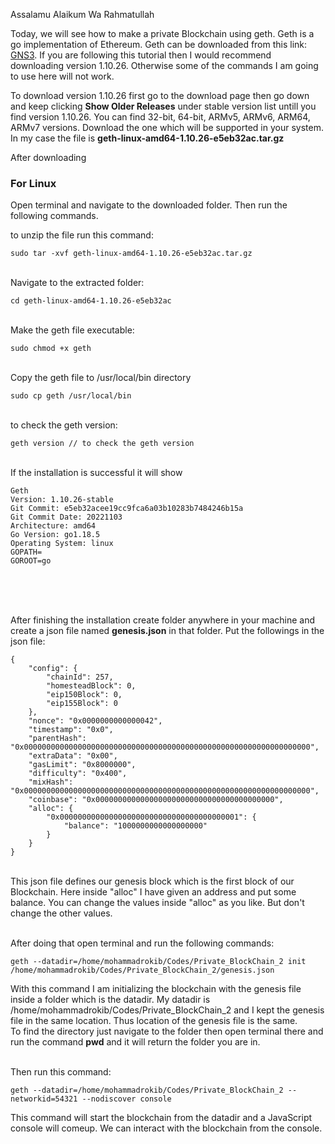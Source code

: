 Assalamu Alaikum Wa Rahmatullah

Today, we will see how to make a private Blockchain using geth. Geth is a go implementation of Ethereum. Geth can be downloaded from this link: [GNS3](https://www.gns3.com/software/download/). If you are following this tutorial then I would recommend downloading version 1.10.26. Otherwise some of the commands I am going to use here will not work.

To download version 1.10.26 first go to the download page then go down and keep clicking **Show Older Releases** under stable version list untill you find version 1.10.26. You can find 32-bit, 64-bit, ARMv5, ARMv6, ARM64, ARMv7 versions. Download the one which will be supported in your system. In my case the file is **geth-linux-amd64-1.10.26-e5eb32ac.tar.gz**

After downloading

### For Linux
Open terminal and navigate to the downloaded folder. Then run the following commands.

to unzip the file run this command:
```
sudo tar -xvf geth-linux-amd64-1.10.26-e5eb32ac.tar.gz
```

<br>Navigate to the extracted folder:
```
cd geth-linux-amd64-1.10.26-e5eb32ac
```

<br>Make the geth file executable:
```
sudo chmod +x geth
```

<br>Copy the geth file to /usr/local/bin directory
```
sudo cp geth /usr/local/bin
```

<br>to check the geth version:
```
geth version // to check the geth version
```
<br>If the installation is successful it will show<br>
```
Geth
Version: 1.10.26-stable
Git Commit: e5eb32acee19cc9fca6a03b10283b7484246b15a
Git Commit Date: 20221103
Architecture: amd64
Go Version: go1.18.5
Operating System: linux
GOPATH=
GOROOT=go
```
<br><br><br>

After finishing the installation create folder anywhere in your machine and create a json file named **genesis.json** in that folder. Put the followings in the json file:
```
{
    "config": {
        "chainId": 257,
        "homesteadBlock": 0,
        "eip150Block": 0,
        "eip155Block": 0
    },
    "nonce": "0x0000000000000042",
    "timestamp": "0x0",
    "parentHash": "0x0000000000000000000000000000000000000000000000000000000000000000",
    "extraData": "0x00",
    "gasLimit": "0x8000000",
    "difficulty": "0x400",
    "mixHash": "0x0000000000000000000000000000000000000000000000000000000000000000",
    "coinbase": "0x0000000000000000000000000000000000000000",
    "alloc": {
        "0x0000000000000000000000000000000000000001": {
            "balance": "1000000000000000000"
        }
    }
}
```

<br>
This json file defines our genesis block which is the first block of our Blockchain. Here inside "alloc" I have given an address and put some balance. You can change the values inside "alloc" as you like. But don't change the other values.<br><br>

After doing that open terminal and run the following commands:
```
geth --datadir=/home/mohammadrokib/Codes/Private_BlockChain_2 init /home/mohammadrokib/Codes/Private_BlockChain_2/genesis.json
```

With this command I am initializing the blockchain with the genesis file inside a folder which is the datadir. My datadir is /home/mohammadrokib/Codes/Private_BlockChain_2 and I kept the genesis file in the same location. Thus location of the genesis file is the same.<br>
To find the directory just navigate to the folder then open terminal there and run the command **pwd** and it will return the folder you are in.<br><br>

Then run this command:
```
geth --datadir=/home/mohammadrokib/Codes/Private_BlockChain_2 --networkid=54321 --nodiscover console
```

This command will start the blockchain from the datadir and a JavaScript console will comeup. We can interact with the blockchain from the console.

